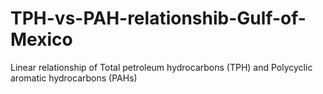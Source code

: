 # TPH-vs-PAH-relationshib-Gulf-of-Mexico
Linear relationship of Total petroleum hydrocarbons (TPH)  and Polycyclic aromatic hydrocarbons (PAHs)

